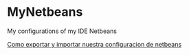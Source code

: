 # MyNetbeans
My configurations of my IDE Netbeans

[Como exportar y importar nuestra configuracion de netbeans](https://gist.github.com/1fe98f38f2d11f53de57513224887f71.git)
